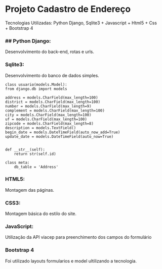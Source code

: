 # Projeto Cadastro de Endereço
Tecnologias Utilizadas: Python Django, Sqlite3 + Javascript + Html5 + Css + Bootstrap 4

### ## Python Django:
Desenvolvimento do back-end, rotas e urls.

### Sqlite3:
Desenvolvimento do banco de dados simples.


	class usuario(models.Model):
	from django.db import models
	
    address = models.CharField(max_length=100)
    district = models.CharField(max_length=100)
    number = models.CharField(max_length=9)
    complement = models.CharField(max_length=100)
    city = models.CharField(max_length=100)
    uf = models.CharField(max_length=100)
    zipcode = models.CharField(max_length=8)
    description = models.TextField()
    begin_date = models.DateTimeField(auto_now_add=True)
    update_date = models.DateTimeField(auto_now=True)
    

    def __str__(self):
        return str(self.id)

    class meta:
        db_table = 'Address'
### HTML5:
Montagem das páginas.

### CSS3:
Montagem básica do estilo do site.

### JavaScript:
Utilização da API viacep para preenchimento dos campos do formulário

### Bootstrap 4
Foi utilizado layouts formularios e model ultilizando a tecnologia.
